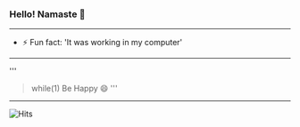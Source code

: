### Hello! Namaste 🙏 
---
- ⚡ Fun fact: 'It was working in my computer'
___
'''
> while(1)
  >   Be Happy 😄
'''
---

![Hits](https://gpvc.arturio.dev/pragneshrana?v=3)

<!--
**pragneshrana/pragneshrana** is a ✨ _special_ ✨ repository because its `README.md` (this file) appears on your GitHub profile.

Here are some ideas to get you started:

- 🔭 I’m currently working on ...
- 🌱 I’m currently learning ...
- 👯 I’m looking to collaborate on ...
- 🤔 I’m looking for help with ...
- 💬 Ask me about ...
- 📫 How to reach me: ...
- 😄 Pronouns: ...
- ⚡ Fun fact: ...
-->
